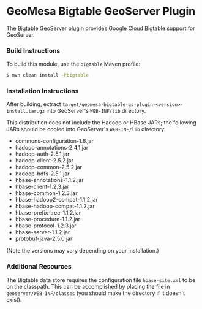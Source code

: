 # GeoMesa Bigtable GeoServer Plugin

The Bigtable GeoServer plugin provides Google Cloud Bigtable support for GeoServer.

### Build Instructions

To build this module, use the `bigtable` Maven profile:

```bash
$ mvn clean install -Pbigtable
```

### Installation Instructions

After building, extract `target/geomesa-bigtable-gs-plugin-<version>-install.tar.gz` into GeoServer's ``WEB-INF/lib`` directory.

This distribution does not include the Hadoop or HBase JARs; the following JARs
should be copied into GeoServer's ``WEB-INF/lib`` directory:

 * commons-configuration-1.6.jar
 * hadoop-annotations-2.4.1.jar
 * hadoop-auth-2.5.1.jar
 * hadoop-client-2.5.2.jar
 * hadoop-common-2.5.2.jar
 * hadoop-hdfs-2.5.1.jar
 * hbase-annotations-1.1.2.jar
 * hbase-client-1.2.3.jar
 * hbase-common-1.2.3.jar
 * hbase-hadoop2-compat-1.1.2.jar
 * hbase-hadoop-compat-1.1.2.jar
 * hbase-prefix-tree-1.1.2.jar
 * hbase-procedure-1.1.2.jar
 * hbase-protocol-1.2.3.jar
 * hbase-server-1.1.2.jar
 * protobuf-java-2.5.0.jar

(Note the versions may vary depending on your installation.)

### Additional Resources

The Bigtable data store requires the configuration file `hbase-site.xml` to be on the classpath. This can
be accomplished by placing the file in `geoserver/WEB-INF/classes` (you should make the directory if it
doesn't exist).
